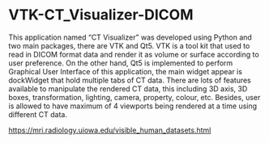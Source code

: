 # VTK-CT_Visualizer-DICOM
This application named “CT Visualizer” was developed using Python and two main packages, there are VTK and Qt5. VTK is a tool kit that used to read in DICOM format data and render it as volume or surface according to user preference. On the other hand, Qt5 is implemented to perform Graphical User Interface of this application, the main widget appear is dockWidget that hold multiple tabs of CT data. There are lots of features available to manipulate the rendered CT data, this including 3D axis, 3D boxes, transformation, lighting, camera, property, colour, etc. Besides, user is allowed to have maximum of 4 viewports being rendered at a time using different CT data.

https://mri.radiology.uiowa.edu/visible_human_datasets.html
